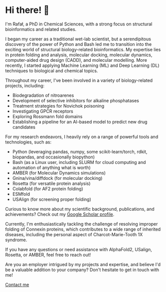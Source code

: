 # Hi there! 👋
I'm Rafał, a PhD in Chemical Sciences, with a strong focus on structural bioinformatics and related studies.

I began my career as a traditional wet-lab scientist, but a serendipitous discovery of the power of Python and Bash led me to transition into the exciting world of structural biology-related bioinformatics. My expertise lies in protein folding and analysis, molecular docking, molecular dynamics, computer-aided drug design (CADD), and molecular modelling. More recently, I started applying Machine Learning (ML) and Deep Learning (DL) techniques to biological and chemical topics.

Throughout my career, I've been involved in a variety of biology-related projects, including:

- Biodegradation of nitroarenes
- Development of selective inhibitors for alkaline phosphatases
- Treatment strategies for Novichok poisoning
- Investigating GPCR receptors
- Exploring Rossmann fold domains
- Establishing a pipeline for an AI-based model to predict new drug candidates

For my research endeavors, I heavily rely on a range of powerful tools and technologies, such as:

- Python (leveraging pandas, numpy, some scikit-learn/torch, rdkit, biopandas, and occasionally biopython)
- Bash (as a Linux user, including SLURM for cloud computing and automation of anything what is worth)
- AMBER (for Molecular Dynamics simulations)
- Gnina/vina/diffdock (for molecular docking)
- Rosetta (for versatile protein analysis)
- Colabfold (for AF2 protein folding)
- ESMfold
- USAlign (for screening proper folding)

Curious to know more about my scientific background, publications, and achievements? Check out my [Google Scholar profile](https://scholar.google.com/citations?user=KE99D40AAAAJ&hl=pl).

Currently, I'm enthusiastically tackling the challenge of resolving improper folding of Connexin proteins, which contributes to a wide range of inherited diseases, including the personal aspect of Charcot-Marie-Tooth 1X syndrome.

If you have any questions or need assistance with AlphaFold2, USalign, Rosetta, or AMBER, feel free to reach out!

Are you an employer intrigued by my projects and expertise, and believe I'd be a valuable addition to your company? Don't hesitate to get in touch with me!

[Contact me](rafal.madaj@protonmail.com)

<!--
**Rmadeye/Rmadeye** is a ✨ _special_ ✨ repository because its `README.md` (this file) appears on your GitHub profile.

Here are some ideas to get you started:

- 🔭 I’m currently working on ...
- 🌱 I’m currently learning ...
- 👯 I’m looking to collaborate on ...
- 🤔 I’m looking for help with ...
- 💬 Ask me about ...
- 📫 How to reach me: ...
- 😄 Pronouns: ...
- ⚡ Fun fact: ...
-->
